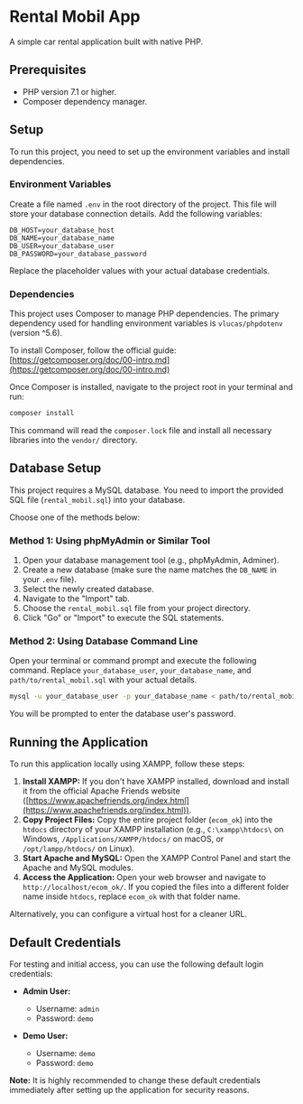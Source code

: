 # Rental Mobil App

A simple car rental application built with native PHP.

## Prerequisites

*   PHP version 7.1 or higher.
*   Composer dependency manager.

## Setup

To run this project, you need to set up the environment variables and install dependencies.

### Environment Variables

Create a file named `.env` in the root directory of the project. This file will store your database connection details. Add the following variables:

```env
DB_HOST=your_database_host
DB_NAME=your_database_name
DB_USER=your_database_user
DB_PASSWORD=your_database_password
```

Replace the placeholder values with your actual database credentials.

### Dependencies

This project uses Composer to manage PHP dependencies. The primary dependency used for handling environment variables is `vlucas/phpdotenv` (version ^5.6).

To install Composer, follow the official guide: [https://getcomposer.org/doc/00-intro.md](https://getcomposer.org/doc/00-intro.md)

Once Composer is installed, navigate to the project root in your terminal and run:

```bash
composer install
```

This command will read the `composer.lock` file and install all necessary libraries into the `vendor/` directory.

## Database Setup

This project requires a MySQL database. You need to import the provided SQL file (`rental_mobil.sql`) into your database.

Choose one of the methods below:

### Method 1: Using phpMyAdmin or Similar Tool

1.  Open your database management tool (e.g., phpMyAdmin, Adminer).
2.  Create a new database (make sure the name matches the `DB_NAME` in your `.env` file).
3.  Select the newly created database.
4.  Navigate to the "Import" tab.
5.  Choose the `rental_mobil.sql` file from your project directory.
6.  Click "Go" or "Import" to execute the SQL statements.

### Method 2: Using Database Command Line

Open your terminal or command prompt and execute the following command. Replace `your_database_user`, `your_database_name`, and `path/to/rental_mobil.sql` with your actual details.

```bash
mysql -u your_database_user -p your_database_name < path/to/rental_mobil.sql
```

You will be prompted to enter the database user's password.

## Running the Application

To run this application locally using XAMPP, follow these steps:

1.  **Install XAMPP:** If you don't have XAMPP installed, download and install it from the official Apache Friends website ([https://www.apachefriends.org/index.html](https://www.apachefriends.org/index.html)).
2.  **Copy Project Files:** Copy the entire project folder (`ecom_ok`) into the `htdocs` directory of your XAMPP installation (e.g., `C:\xampp\htdocs\` on Windows, `/Applications/XAMPP/htdocs/` on macOS, or `/opt/lampp/htdocs/` on Linux).
3.  **Start Apache and MySQL:** Open the XAMPP Control Panel and start the Apache and MySQL modules.
4.  **Access the Application:** Open your web browser and navigate to `http://localhost/ecom_ok/`. If you copied the files into a different folder name inside `htdocs`, replace `ecom_ok` with that folder name.

Alternatively, you can configure a virtual host for a cleaner URL.

## Default Credentials

For testing and initial access, you can use the following default login credentials:

*   **Admin User:**
    *   Username: `admin`
    *   Password: `demo`

*   **Demo User:**
    *   Username: `demo`
    *   Password: `demo`

**Note:** It is highly recommended to change these default credentials immediately after setting up the application for security reasons. 